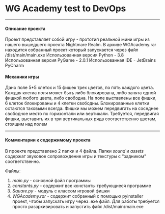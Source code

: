 # WG Academy test to DevOps
____

#### Описание проекта

Проект представляет собой игру - прототип реальной мини игры из нашего вышедшего проекта 
Nightmare Realm. В архиве WGAcademy.rar находится собранный проект который запускается через файл /dist/main/main.exe
Использованная версия Python - 3.8
Использованная версия PyGame - 2.0.1
Использованная IDE - JetBrains PyCharm

#### Механики игры

Дано поле 5*5 клеток и 15 фишек трех цветов, по пять каждого цвета. Каждая клетка поля 
может быть либо блокирована, либо занята одной фишкой любого цвета, либо свободна.
На поле выставлены все фишки, 6 клеток блокированы и 4 клетки свободны. 
Блокированные клетки остаются таковыми всегда. Фишки мы можем передвигать на 
соседнее свободное место по горизонтали или вертикали. Требуется, передвигая фишки,
выставить их в три вертикальных ряда соответственно цветам, стоящим над полем

----

#### Комментарии к содержимому проекта

В проекте представлено 2 папки и 4 файла. Папки _sound_ и _assets_ содержат звуковое сопровождение игры и 
текстуры с "задником" соответственно.

Файлы:
1. _main.py_ - основной файл программы
2. _constants.py_ - содержит все константы требующиеся программе
3. _Square.py_ - модуль с классом игровой фишки
4. _WGAcademy.rar_ - содержит собранный с помощью pyinstaller проект, чтобы запускать игру через .exe файл. Для работы 
   требуется просто разархивировать и запустить файл /dist/main/main.exe